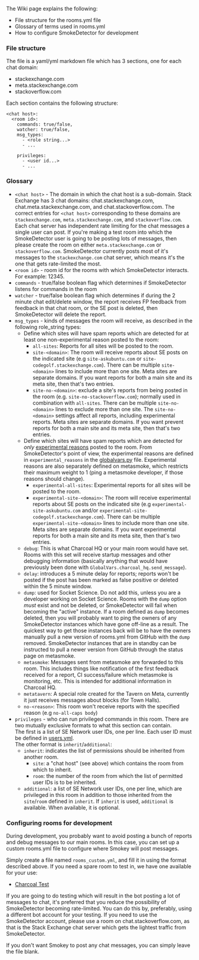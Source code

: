 The Wiki page explains the following:
- File structure for the rooms.yml file
- Glossary of terms used in rooms.yml
- How to configure SmokeDetector for development

### File structure

The file is a yaml/yml markdown file which has 3 sections, one for each chat domain:
* stackexchange.com
* meta.stackexchange.com
* stackoverflow.com

Each section contains the following structure:

```
<chat host>:
  <room id>:
    commands: true/false,
    watcher: true/false,
    msg_types:
      - <role string...>
      - ...

    privileges: 
      - <user id...>
      - ...
```
### Glossary

- `<chat host>` - The domain in which the chat host is a sub-domain. Stack Exchange has 3 chat domains: chat.stackexchange.com, chat.meta.stackexchange.com, and chat.stackoverflow.com. The correct entries for `<chat host>` corresponding to these domains are `stackexchange.com`, `meta.stackexchange.com`, and `stackoverflow.com`.  Each chat server has independent rate limiting for the chat messages a single user can post. If you're making a test room into which the SmokeDetector user is going to be posting lots of messages, then please create the room on either `meta.stackexchange.com` or `stackoverflow.com`. SmokeDetector currently posts most of it's messages to the `stackexchange.com` chat server, which means it's the one that gets rate-limited the most.
- `<room id>` - room id for the rooms with which SmokeDetector interacts. For example: 12345.
- `commands` - true/false boolean flag which determines if SmokeDetector listens for commands in the room
- `watcher` - true/false boolean flag which determines if during the 2 minute chat edit/delete window, the report receives FP feedback from feedback in that chat room, or the SE post is deleted, then SmokeDetector will delete the report.
- `msg_types` - kinds of messages the room will receive, as described in the following role_string types:
   * Define which sites will have spam reports which are detected for at least one non-experimental reason posted to the room:
     * `all-sites`: Reports for all sites will be posted to the room.
     * `site-<domain>`: The room will receive reports about SE posts on the indicated site (e.g `site-askubuntu.com` or `site-codegolf.stackexchange.com`). There can be multiple `site-<domain>` lines to include more than one site. Meta sites are separate domains. If you want reports for both a main site and its meta site, then that's two entries.
     * `site-no-<domain>`: exclude a site's reports from being posted in the room (e.g. `site-no-stackoverflow.com`); normally used in combination with `all-sites`. There can be multiple `site-no-<domain>` lines to exclude more than one site. The `site-no-<domain>` settings affect all reports, including experimental reports. Meta sites are separate domains. If you want prevent reports for both a main site and its meta site, then that's two entries.
   * Define which sites will have spam reports which are detected for *only* [experimental reasons](https://github.com/Charcoal-SE/SmokeDetector/blob/master/globalvars.py#L79) posted to the room. From SmokeDetector's point of view, the experimental reasons are defined in `experimental_reasons` in the [globalvars.py](https://github.com/Charcoal-SE/SmokeDetector/blob/master/globalvars.py#L79) file. Experimental reasons are also separately defined on metasmoke, which restricts their maximum weight to 1 (ping a metasmoke developer, if those reasons should change).
     * `experimental-all-sites`: Experimental reports for all sites will be posted to the room.
     * `experimental-site-<domain>`: The room will receive experimental reports about SE posts on the indicated site (e.g `experimental-site-askubuntu.com` and/or `experimental-site-codegolf.stackexchange.com`). There can be multiple `experimental-site-<domain>` lines to include more than one site. Meta sites are separate domains. If you want experimental reports for both a main site and its meta site, then that's two entries.
   * `debug`: This is what Charcoal HQ or your main room would have set. Rooms with this set will receive startup messages and other debugging information (basically anything that would have previously been done with `GlobalVars.charcoal_hq.send_message`).
  * `delay`: introduces a 5 minute delay for reports; reports won't be posted if the post has been marked as false positive or deleted within the 5 minute window.
  * `dump`: used for Socket Science. Do not add this, unless you are a developer working on Socket Science. Rooms with the `dump` option *must* exist and not be deleted, or SmokeDetector will fail when becoming the "active" instance. If a room defined as `dump` becomes deleted, then you will probably want to ping the owners of any SmokeDetector instances which have gone off-line as a result. The quickest way to get those instances back will be to have the owners manually pull a new version of rooms.yml from GitHub with the `dump` removed. SmokeDetector instances that are in standby can be instructed to pull a newer version from GitHub through the status page on metasmoke.
  * `metasmoke`: Messages sent from metasmoke are forwarded to this room. This includes things like notification of the first feedback received for a report, CI success/failure which metasmoke is monitoring, etc. This is intended for additional information in Charcoal HQ.
  * `metatavern`: A special role created for the Tavern on Meta, currently it just receives messages about blocks (for Town Halls).
  * `no-<reason>`: This room won't receive reports with the specified reason (e.g `no-all-caps body`)
- `privileges` - who can run privileged commands in this room. There are two mutually exclusive formats to what this section can contain.  
  The first is a list of SE Network user IDs, one per line. Each user ID must be defined in [users.yml](https://github.com/Charcoal-SE/SmokeDetector/blob/master/users.yml).  
  The other format is `inherit`/`additional`:
  * `inherit`: indicates the list of permissions should be inherited from another room.
    * `site`: a "chat host" (see above) which contains the room from which to inherit.
    * `room`: the number of the room from which the list of permitted user IDs is to be inherited.
  * `additional`: a list of SE Network user IDs, one per line, which are privileged in this room in addition to those inherited from the `site`/`room` defined in `inherit`. If `inherit` is used, `additional` is available. When available, it is optional.

### Configuring rooms for development

During development, you probably want to avoid posting a bunch of reports and debug messages to our main rooms. In this case, you can set up a custom rooms.yml file to configure where Smokey will post messages. 

Simply create a file named `rooms_custom.yml`, and fill it in using the format described above. If you need a spare room to test in, we have one available for your use:

 - [Charcoal Test](https://chat.stackexchange.com/rooms/65945/charcoal-test)

If you are going to do testing which will result in the bot posting a lot of messages to chat, it's preferred that you reduce the possibility of SmokeDetector becoming rate-limited. You can do this by, preferably, using a different bot account for your testing. If you need to use the SmokeDetector account, please use a room on chat.stackoverflow.com, as that is the Stack Exchange chat server which gets the lightest traffic from SmokeDetector.

If you don't want Smokey to post any chat messages, you can simply leave the file blank.
